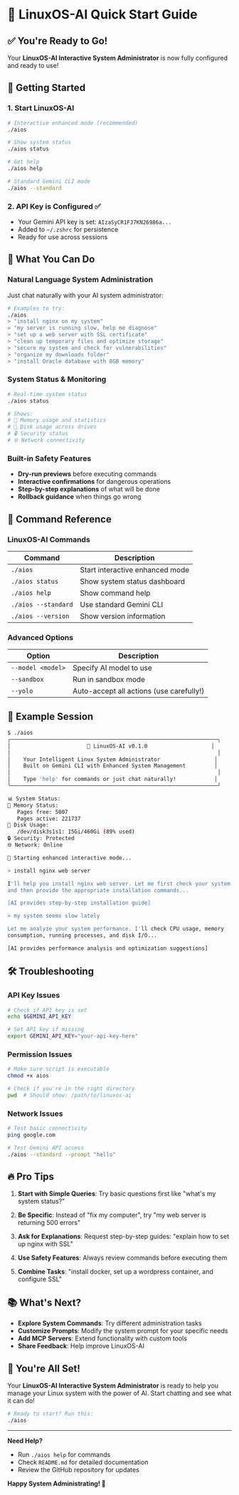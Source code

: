 # 🚀 LinuxOS-AI Quick Start Guide

## ✅ You're Ready to Go!

Your **LinuxOS-AI Interactive System Administrator** is now fully configured and ready to use!

## 🎯 Getting Started

### 1. **Start LinuxOS-AI**
```bash
# Interactive enhanced mode (recommended)
./aios

# Show system status
./aios status

# Get help
./aios help

# Standard Gemini CLI mode
./aios --standard
```

### 2. **API Key is Configured** ✅
- Your Gemini API key is set: `AIzaSyCR1FJ7KN26986a...`
- Added to `~/.zshrc` for persistence
- Ready for use across sessions

## 💬 What You Can Do

### **Natural Language System Administration**

Just chat naturally with your AI system administrator:

```bash
# Examples to try:
./aios
> "install nginx on my system"
> "my server is running slow, help me diagnose"
> "set up a web server with SSL certificate"
> "clean up temporary files and optimize storage"
> "secure my system and check for vulnerabilities"
> "organize my downloads folder"
> "install Oracle database with 8GB memory"
```

### **System Status & Monitoring**
```bash
# Real-time system status
./aios status

# Shows:
# 💾 Memory usage and statistics
# 💽 Disk usage across drives  
# 🔒 Security status
# 🌐 Network connectivity
```

### **Built-in Safety Features**
- **Dry-run previews** before executing commands
- **Interactive confirmations** for dangerous operations
- **Step-by-step explanations** of what will be done
- **Rollback guidance** when things go wrong

## 🔧 Command Reference

### **LinuxOS-AI Commands**
| Command | Description |
|---------|-------------|
| `./aios` | Start interactive enhanced mode |
| `./aios status` | Show system status dashboard |
| `./aios help` | Show command help |
| `./aios --standard` | Use standard Gemini CLI |
| `./aios --version` | Show version information |

### **Advanced Options**
| Option | Description |
|--------|-------------|
| `--model <model>` | Specify AI model to use |
| `--sandbox` | Run in sandbox mode |
| `--yolo` | Auto-accept all actions (use carefully!) |

## 🎯 Example Session

```bash
$ ./aios
╭─────────────────────────────────────────────────────────────────╮
│                        🤖 LinuxOS-AI v0.1.0                    │
│                                                                 │
│    Your Intelligent Linux System Administrator                 │
│    Built on Gemini CLI with Enhanced System Management         │
│                                                                 │
│    Type 'help' for commands or just chat naturally!            │
╰─────────────────────────────────────────────────────────────────╯

📊 System Status:
💾 Memory Status:
   Pages free: 5007
   Pages active: 221737
💽 Disk Usage:
   /dev/disk3s1s1: 15Gi/460Gi (89% used)
🔒 Security: Protected
🌐 Network: Online

🚀 Starting enhanced interactive mode...

> install nginx web server

I'll help you install nginx web server. Let me first check your system 
and then provide the appropriate installation commands...

[AI provides step-by-step installation guide]

> my system seems slow lately

Let me analyze your system performance. I'll check CPU usage, memory 
consumption, running processes, and disk I/O...

[AI provides performance analysis and optimization suggestions]
```

## 🛠️ Troubleshooting

### **API Key Issues**
```bash
# Check if API key is set
echo $GEMINI_API_KEY

# Set API key if missing
export GEMINI_API_KEY="your-api-key-here"
```

### **Permission Issues**
```bash
# Make sure script is executable
chmod +x aios

# Check if you're in the right directory
pwd  # Should show: /path/to/linuxos-ai
```

### **Network Issues**
```bash
# Test basic connectivity
ping google.com

# Test Gemini API access
./aios --standard --prompt "hello"
```

## 🔥 Pro Tips

1. **Start with Simple Queries**: Try basic questions first like "what's my system status?"

2. **Be Specific**: Instead of "fix my computer", try "my web server is returning 500 errors"

3. **Ask for Explanations**: Request step-by-step guides: "explain how to set up nginx with SSL"

4. **Use Safety Features**: Always review commands before executing them

5. **Combine Tasks**: "install docker, set up a wordpress container, and configure SSL"

## 📚 What's Next?

- **Explore System Commands**: Try different administration tasks
- **Customize Prompts**: Modify the system prompt for your specific needs
- **Add MCP Servers**: Extend functionality with custom tools
- **Share Feedback**: Help improve LinuxOS-AI

## 🎉 You're All Set!

Your **LinuxOS-AI Interactive System Administrator** is ready to help you manage your Linux system with the power of AI. Start chatting and see what it can do!

```bash
# Ready to start? Run this:
./aios
```

---

**Need Help?** 
- Run `./aios help` for commands
- Check `README.md` for detailed documentation
- Review the GitHub repository for updates

**Happy System Administrating! 🤖** 